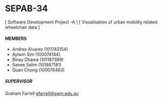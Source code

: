# SEPAB-34
[ Software Development Project -A ]
[ Visualisation of urban mobility related wheelchair data ]

#### MEMBERS
- Andres Alvarez (101742154)
- Aylwin Sim (100074144)
- Binay Dhawa (101187399)
- Sanee Salim (101887181)
- Quan Chong (100076483)

##### SUPERVISOR
Graham Farrell
gfarrell@swin.edu.au
